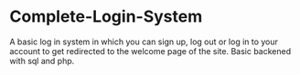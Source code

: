 # Complete-Login-System
A basic log in system in which you can sign up, log out or log in to your account to get redirected to the welcome page of the site.
Basic backened with sql and php.
